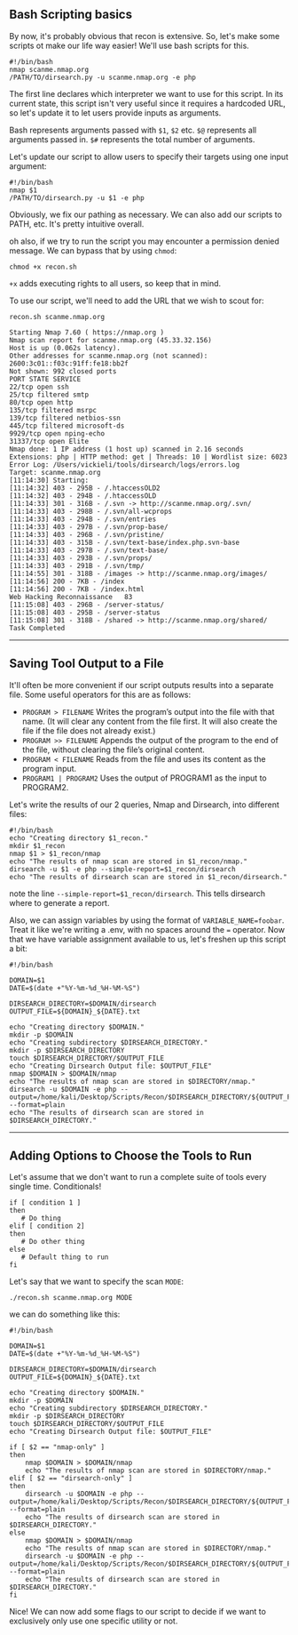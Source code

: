 ## Bash Scripting basics

By now, it's probably obvious that recon is extensive. So, let's make some scripts ot make our life way easier! We'll use bash scripts for this.

```
#!/bin/bash
nmap scanme.nmap.org
/PATH/TO/dirsearch.py -u scanme.nmap.org -e php
```

The first line declares which interpreter we want to use for this script.
In its current state, this script isn't very useful since it requires a hardcoded URL, so let's update it to let users provide inputs as arguments.

Bash represents arguments passed with `$1`, `$2` etc.
`$@` represents all arguments passed in.
`$#` represents the total number of arguments.

Let's update our script to allow users to specify their targets using one input argument:

```
#!/bin/bash
nmap $1
/PATH/TO/dirsearch.py -u $1 -e php
```

Obviously, we fix our pathing as necessary. We can also add our scripts to PATH, etc. It's pretty intuitive overall.

oh also, if we try to run the script you may encounter a permission denied message. We can bypass that by using `chmod`:

```
chmod +x recon.sh
```

`+x` adds executing rights to all users, so keep that in mind.

To use our script, we'll need to add the URL that we wish to scout for:

```
recon.sh scanme.nmap.org

Starting Nmap 7.60 ( https://nmap.org )
Nmap scan report for scanme.nmap.org (45.33.32.156)
Host is up (0.062s latency).
Other addresses for scanme.nmap.org (not scanned): 2600:3c01::f03c:91ff:fe18:bb2f
Not shown: 992 closed ports
PORT STATE SERVICE
22/tcp open ssh
25/tcp filtered smtp
80/tcp open http
135/tcp filtered msrpc
139/tcp filtered netbios-ssn
445/tcp filtered microsoft-ds
9929/tcp open nping-echo
31337/tcp open Elite
Nmap done: 1 IP address (1 host up) scanned in 2.16 seconds
Extensions: php | HTTP method: get | Threads: 10 | Wordlist size: 6023
Error Log: /Users/vickieli/tools/dirsearch/logs/errors.log
Target: scanme.nmap.org
[11:14:30] Starting:
[11:14:32] 403 - 295B - /.htaccessOLD2
[11:14:32] 403 - 294B - /.htaccessOLD
[11:14:33] 301 - 316B - /.svn -> http://scanme.nmap.org/.svn/
[11:14:33] 403 - 298B - /.svn/all-wcprops
[11:14:33] 403 - 294B - /.svn/entries
[11:14:33] 403 - 297B - /.svn/prop-base/
[11:14:33] 403 - 296B - /.svn/pristine/
[11:14:33] 403 - 315B - /.svn/text-base/index.php.svn-base
[11:14:33] 403 - 297B - /.svn/text-base/
[11:14:33] 403 - 293B - /.svn/props/
[11:14:33] 403 - 291B - /.svn/tmp/
[11:14:55] 301 - 318B - /images -> http://scanme.nmap.org/images/
[11:14:56] 200 - 7KB - /index
[11:14:56] 200 - 7KB - /index.html
Web Hacking Reconnaissance   83
[11:15:08] 403 - 296B - /server-status/
[11:15:08] 403 - 295B - /server-status
[11:15:08] 301 - 318B - /shared -> http://scanme.nmap.org/shared/
Task Completed
```

---

## Saving Tool Output to a File

It'll often be more convenient if our script outputs results into a separate file. Some useful operators for this are as follows:

-  `PROGRAM > FILENAME` Writes the program’s output into the file with that
   name. (It will clear any content from the file first. It will also create the
   file if the file does not already exist.)
-  `PROGRAM >> FILENAME` Appends the output of the program to the end of
   the file, without clearing the file’s original content.
-  `PROGRAM < FILENAME` Reads from the file and uses its content as the program input.
-  `PROGRAM1 | PROGRAM2` Uses the output of PROGRAM1 as the input to PROGRAM2.

Let's write the results of our 2 queries, Nmap and Dirsearch, into different files:

```
#!/bin/bash
echo "Creating directory $1_recon."
mkdir $1_recon
nmap $1 > $1_recon/nmap
echo "The results of nmap scan are stored in $1_recon/nmap."
dirsearch -u $1 -e php --simple-report=$1_recon/dirsearch
echo "The results of dirsearch scan are stored in $1_recon/dirsearch."
```

note the line `--simple-report=$1_recon/dirsearch`. This tells dirsearch where to generate a report.

Also, we can assign variables by using the format of `VARIABLE_NAME=foobar`. Treat it like we're writing a .env, with no spaces around the `=` operator.
Now that we have variable assignment available to us, let's freshen up this script a bit:

```
#!/bin/bash

DOMAIN=$1
DATE=$(date +"%Y-%m-%d_%H-%M-%S")

DIRSEARCH_DIRECTORY=$DOMAIN/dirsearch
OUTPUT_FILE=${DOMAIN}_${DATE}.txt

echo "Creating directory $DOMAIN."
mkdir -p $DOMAIN
echo "Creating subdirectory $DIRSEARCH_DIRECTORY."
mkdir -p $DIRSEARCH_DIRECTORY
touch $DIRSEARCH_DIRECTORY/$OUTPUT_FILE
echo "Creating Dirsearch Output file: $OUTPUT_FILE"
nmap $DOMAIN > $DOMAIN/nmap
echo "The results of nmap scan are stored in $DIRECTORY/nmap."
dirsearch -u $DOMAIN -e php --output=/home/kali/Desktop/Scripts/Recon/$DIRSEARCH_DIRECTORY/${OUTPUT_FILE} --format=plain
echo "The results of dirsearch scan are stored in $DIRSEARCH_DIRECTORY."
```

---

## Adding Options to Choose the Tools to Run

Let's assume that we don't want to run a complete suite of tools every single time. Conditionals!

```
if [ condition 1 ]
then
   # Do thing
elif [ condition 2]
then
   # Do other thing
else
   # Default thing to run
fi
```

Let's say that we want to specify the scan `MODE`:

```
./recon.sh scanme.nmap.org MODE
```

we can do something like this:

```
#!/bin/bash

DOMAIN=$1
DATE=$(date +"%Y-%m-%d_%H-%M-%S")

DIRSEARCH_DIRECTORY=$DOMAIN/dirsearch
OUTPUT_FILE=${DOMAIN}_${DATE}.txt

echo "Creating directory $DOMAIN."
mkdir -p $DOMAIN
echo "Creating subdirectory $DIRSEARCH_DIRECTORY."
mkdir -p $DIRSEARCH_DIRECTORY
touch $DIRSEARCH_DIRECTORY/$OUTPUT_FILE
echo "Creating Dirsearch Output file: $OUTPUT_FILE"

if [ $2 == "nmap-only" ]
then
    nmap $DOMAIN > $DOMAIN/nmap
    echo "The results of nmap scan are stored in $DIRECTORY/nmap."
elif [ $2 == "dirsearch-only" ]
then
    dirsearch -u $DOMAIN -e php --output=/home/kali/Desktop/Scripts/Recon/$DIRSEARCH_DIRECTORY/${OUTPUT_FILE} --format=plain
    echo "The results of dirsearch scan are stored in $DIRSEARCH_DIRECTORY."
else
    nmap $DOMAIN > $DOMAIN/nmap
    echo "The results of nmap scan are stored in $DIRECTORY/nmap."
    dirsearch -u $DOMAIN -e php --output=/home/kali/Desktop/Scripts/Recon/$DIRSEARCH_DIRECTORY/${OUTPUT_FILE} --format=plain
    echo "The results of dirsearch scan are stored in $DIRSEARCH_DIRECTORY."
fi
```

Nice! We can now add some flags to our script to decide if we want to exclusively only use one specific utility or not.
